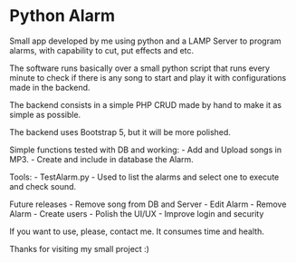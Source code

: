 # Python Alarm
Small app developed by me using python and a LAMP Server to program alarms, with capability to cut, put effects and etc.

The software runs basically over a small python script that runs every minute to check if there is any song to start and play it with configurations made in the backend.

The backend consists in a simple PHP CRUD made by hand to make it as simple as possible.

The backend uses Bootstrap 5, but it will be more polished.

Simple functions tested with DB and working:
    - Add and Upload songs in MP3.
    - Create and include in database the Alarm.

Tools:
    - TestAlarm.py - Used to list the alarms and select one to execute and check sound.

Future releases
    - Remove song from DB and Server
    - Edit Alarm
    - Remove Alarm
    - Create users
    - Polish the UI/UX
    - Improve login and security

If you want to use, please, contact me. It consumes time and health.

Thanks for visiting my small project :)